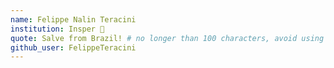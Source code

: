 ```yaml
---
name: Felippe Nalin Teracini
institution: Insper 🚩
quote: Salve from Brazil! # no longer than 100 characters, avoid using quotes(") to guarantee the format remains the same.
github_user: FelippeTeracini
---
```

